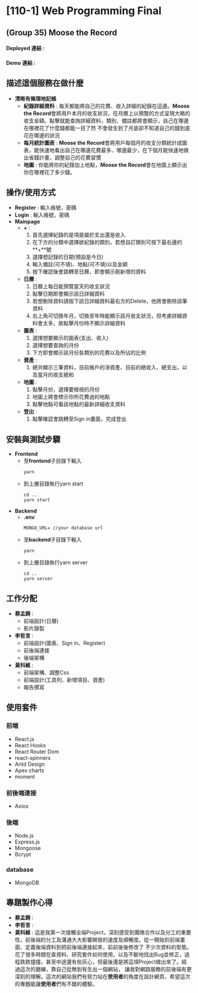# [110-1] Web Programming Final
## (Group 35) Moose the Record
#### Deployed 連結 :
#### Demo 連結 :

## 描述這個服務在做什麼
* **清晰有條理地記帳** 
    * **紀錄詳細資料** :
      每天都能將自己的花費、收入詳細的紀錄在這邊。**Moose the Record**會將用戶本月的收支狀況，在月曆上以預覽的方式呈現大略的收支金額。點擊就能查詢詳細資料，類別、備註都將會顯示，自己在哪邊在哪裡花了什麼錢都能一目了然
      不會發生到了月底卻不知道自己的錢到底花在哪邊的狀況
    * **每月統計圖表** :
      **Moose the Record**會將用戶每個月的收支分類統計成圖表，能快速地看出自己在哪邊花費最多、哪邊最少，在下個月能快速地做出省錢計畫，調整自己的花費習慣
    * **地圖** :
      你能將你的紀錄加上地點，**Moose the Record**會在地圖上顯示出你在哪裡花了多少錢。
## 操作/使用方式
* **Register** : 輸入帳號，密碼
* **Login** : 輸入帳號，密碼
* **Mainpage** 
    * **+** :
        1. 首先選擇紀錄的是項是屬於支出還是收入
        2. 在下方的分類中選擇欲紀錄的類別，若想自訂類別可按下最右邊的**+**號
        3. 選擇想記錄的日期(預設是今日)
        5. 輸入備註(可不填)、地點(可不填)以及金額
        6. 按下確認後會跳轉至日曆，即會顯示剛新增的資料
    * **日曆** :
        1. 日曆上每日能預覽當天的收支狀況
        2. 點擊日期即會顯示該日詳細資料
        3. 若想刪除資料請按下該日詳細資料最右方的Delete，他將會刪除該筆資料
        4. 右上角可切換年月，切換至年時能顯示該月收支狀況，但考慮詳細資料會太多，故點擊月份時不顯示詳細資料
    * **圖表** :
        1. 選擇想要顯示的圖表(支出、收入)
        2. 選擇想要查詢的月份
        3. 下方即會顯示該月份各類別的花費以及所佔的比例
    * **資產** :
        1. 總共顯示三筆資料，目前帳戶的淨資產、目前的總收入、總支出，以及當月的收支總和
    * **地圖** :
        1. 點擊月份，選擇要檢視的月份
        2. 地圖上將會標示你所花費過的地點
        3. 點擊地點可看該地點的最新詳細收支資料
    * **登出** :
        1. 點擊確認會跳轉至Sign in畫面，完成登出
## 安裝與測試步驟
* **Frontend**
    * 至**frontend**子目錄下輸入
        ``` 
        yarn 
        ```
    *   到上層目錄執行yarn start
        ``` 
        cd ..
        yarn start 
        ```
* **Backend**
    * **.env**
        ```
        MONGO_URL= //your database url
        ```
    * 至**backend**子目錄下輸入
        ```
        yarn
        ```
     * 到上層目錄執行yarn server
        ``` 
        cd ..
        yarn server
        ```

## 工作分配
* **蔡孟錡** : 
    * 前端設計(日曆)
    * 影片錄製
* **李哲言** : 
    * 前端設計(圖表、Sign in、Register)
    * 前後端連接
    * 後端架構
* **黃科維** : 
    * 前端架構、調整Css
    * 前端設計(工具列、新增項目、資產)
    * 報告撰寫

## 使用套件
### 前端
* React.js
* React Hooks
* React Router Dom
* react-spinners
* Antd Design
* Apex charts
* moment
### 前後端連接
* Axios
### 後端
* Node.js
* Express.js
* Mongoose
* Bcrypt

### database
* MongoDB

## 專題製作心得

 * **蔡孟錡** : 
 * **李哲言** :
 * **黃科維** : 這是我第一次接觸全端Project，深刻感受到團隊合作以及分工的重要性，前後端的分工及溝通大大影響開發的速度及順暢度。從一開始刻前端畫面、定義後端資料到把前後端連接起來，前前後後修改了
 不少次資料的型態。花了很多時間在查資料、研究套件如何使用，以及不斷地找出Bug並修正，過程跌跌撞撞，甚至中途還有些灰心，但最後還是將這項Project做出來了。經過這次的磨練，靠自己從無到有生出一個網站，
 讓我對網路服務的前後端有更深刻的理解。這次的網站我們有努力站在**使用者**的角度在設計網頁，希望這次的專題能讓**使用者**們有不錯的體驗。
